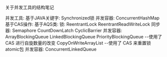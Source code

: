 关于并发工具的结构笔记

并发工具:
	基于JAVA关键字:
		Synchronized锁
		并发容器:
			ConcurrentHashMap
	基于CAS操作:
		基于AQS类:
			锁:
				ReentrantLock
				ReentrantReadWriteLock 
			同步器:
				Semaphore
				CountDownLatch
				CyclicBarrier 
			并发容器:
				ArrayBlockingQueue
				LinkedBlockingQueue
				PriorityBlockingQueue  	--使用了 CAS 进行自旋数量的改变
				CopyOnWriteArrayList	--使用了 CAS 来重置锁
		atomic包
		并发容器:
			ConcurrentLinkedQueue